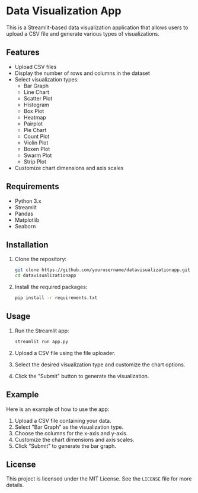 # Data Visualization App

This is a Streamlit-based data visualization application that allows users to upload a CSV file and generate various types of visualizations.

## Features

- Upload CSV files
- Display the number of rows and columns in the dataset
- Select visualization types:
  - Bar Graph
  - Line Chart
  - Scatter Plot
  - Histogram
  - Box Plot
  - Heatmap
  - Pairplot
  - Pie Chart
  - Count Plot
  - Violin Plot
  - Boxen Plot
  - Swarm Plot
  - Strip Plot
- Customize chart dimensions and axis scales

## Requirements

- Python 3.x
- Streamlit
- Pandas
- Matplotlib
- Seaborn

## Installation

1. Clone the repository:
    ```sh
    git clone https://github.com/yourusername/datavisualizationapp.git
    cd datavisualizationapp
    ```

2. Install the required packages:
    ```sh
    pip install -r requirements.txt
    ```

## Usage

1. Run the Streamlit app:
    ```sh
    streamlit run app.py
    ```

2. Upload a CSV file using the file uploader.

3. Select the desired visualization type and customize the chart options.

4. Click the "Submit" button to generate the visualization.

## Example

Here is an example of how to use the app:

1. Upload a CSV file containing your data.
2. Select "Bar Graph" as the visualization type.
3. Choose the columns for the x-axis and y-axis.
4. Customize the chart dimensions and axis scales.
5. Click "Submit" to generate the bar graph.

## License

This project is licensed under the MIT License. See the `LICENSE` file for more details.
